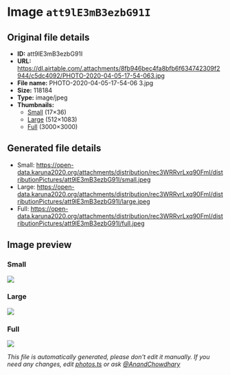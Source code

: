 # Image `att9lE3mB3ezbG91I`

## Original file details

- **ID:** att9lE3mB3ezbG91I
- **URL:** https://dl.airtable.com/.attachments/8fb946bec4fa8bfb6f634742309f2944/c5dc4092/PHOTO-2020-04-05-17-54-063.jpg
- **File name:** PHOTO-2020-04-05-17-54-06 3.jpg
- **Size:** 118184
- **Type:** image/jpeg
- **Thumbnails:**
  - [Small](https://dl.airtable.com/.attachmentThumbnails/d13735f170de9cc1706c650d330dc544/194ef201) (17×36)
  - [Large](https://dl.airtable.com/.attachmentThumbnails/ac89ae2bdd22edd0beae0de08b8c3525/52a9356e) (512×1083)
  - [Full](https://dl.airtable.com/.attachmentThumbnails/bc3e18a7141e4f82f2b8235c08c8ba83/aed987fd) (3000×3000)

## Generated file details

- Small: https://open-data.karuna2020.org/attachments/distribution/rec3WRRvrLxq90FmI/distributionPictures/att9lE3mB3ezbG91I/small.jpeg
- Large: https://open-data.karuna2020.org/attachments/distribution/rec3WRRvrLxq90FmI/distributionPictures/att9lE3mB3ezbG91I/large.jpeg
- Full: https://open-data.karuna2020.org/attachments/distribution/rec3WRRvrLxq90FmI/distributionPictures/att9lE3mB3ezbG91I/full.jpeg

## Image preview

### Small

![](https://open-data.karuna2020.org/attachments/distribution/rec3WRRvrLxq90FmI/distributionPictures/att9lE3mB3ezbG91I/small.jpeg)

### Large

![](https://open-data.karuna2020.org/attachments/distribution/rec3WRRvrLxq90FmI/distributionPictures/att9lE3mB3ezbG91I/large.jpeg)

### Full

![](https://open-data.karuna2020.org/attachments/distribution/rec3WRRvrLxq90FmI/distributionPictures/att9lE3mB3ezbG91I/full.jpeg)

_This file is automatically generated, please don't edit it manually. If you need any changes, edit [photos.ts](/photos.ts) or ask [@AnandChowdhary](https://github.com/AnandChowdhary)_
